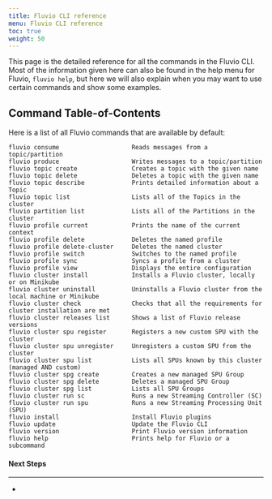 ```yaml
---
title: Fluvio CLI reference
menu: Fluvio CLI reference
toc: true
weight: 50
---
```


This page is the detailed reference for all the commands in the Fluvio CLI.
Most of the information given here can also be found in the help menu for
Fluvio, `fluvio help`, but here we will also explain when you may want to
use certain commands and show some examples.

## Command Table-of-Contents

Here is a list of all Fluvio commands that are available by default:

```
fluvio consume                    Reads messages from a topic/partition
fluvio produce                    Writes messages to a topic/partition
fluvio topic create               Creates a topic with the given name
fluvio topic delete               Deletes a topic with the given name
fluvio topic describe             Prints detailed information about a Topic
fluvio topic list                 Lists all of the Topics in the cluster
fluvio partition list             Lists all of the Partitions in the cluster
fluvio profile current            Prints the name of the current context
fluvio profile delete             Deletes the named profile
fluvio profile delete-cluster     Deletes the named cluster
fluvio profile switch             Switches to the named profile
fluvio profile sync               Syncs a profile from a cluster
fluvio profile view               Displays the entire configuration
fluvio cluster install            Installs a Fluvio cluster, locally or on Minikube
fluvio cluster uninstall          Uninstalls a Fluvio cluster from the local machine or Minikube
fluvio cluster check              Checks that all the requirements for cluster installation are met
fluvio cluster releases list      Shows a list of Fluvio release versions
fluvio cluster spu register       Registers a new custom SPU with the cluster
fluvio cluster spu unregister     Unregisters a custom SPU from the cluster
fluvio cluster spu list           Lists all SPUs known by this cluster (managed AND custom)
fluvio cluster spg create         Creates a new managed SPU Group
fluvio cluster spg delete         Deletes a managed SPU Group
fluvio cluster spg list           Lists all SPU Groups
fluvio cluster run sc             Runs a new Streaming Controller (SC)
fluvio cluster run spu            Runs a new Streaming Processing Unit (SPU)
fluvio install                    Install Fluvio plugins
fluvio update                     Update the Fluvio CLI
fluvio version                    Print Fluvio version information
fluvio help                       Prints help for Fluvio or a subcommand
```

#### Next Steps
----------------

*
